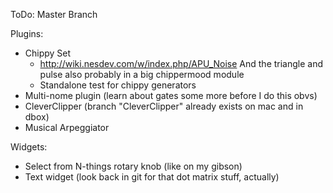 ToDo: Master Branch

Plugins:
*  Chippy Set
   *  http://wiki.nesdev.com/w/index.php/APU_Noise And the triangle and pulse also probably in a big chippermood module  
   *  Standalone test for chippy generators
*  Multi-nome plugin (learn about gates some more before I do this obvs)
*  CleverClipper (branch "CleverClipper" already exists on mac and in dbox)
*  Musical Arpeggiator

  
Widgets:
*  Select from N-things rotary knob (like on my gibson)
*  Text widget (look back in git for that dot matrix stuff, actually)




